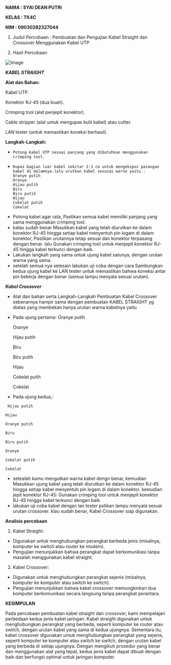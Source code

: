
**NAMA : SYAI DEAN PUTRI**

**KELAS : TK4C**

**NIM : 09030282327044**


1. Judul Percobaan : Pembuatan dan Pengujian Kabel Straight dan Crossover Menggunakan Kabel UTP

2. Hasil Percobaan
    
![Image](https://github.com/user-attachments/assets/1f315117-5e97-4a74-8a30-077aa1392504)


***KABEL STRAIGHT***

**Alat dan Bahan:**

Kabel UTP.

Konektor RJ-45 (dua buah).

Crimping tool (alat penjepit konektor).

Cable stripper (alat untuk mengupas kulit kabel) atau cutter.

LAN tester (untuk memastikan koneksi berhasil).

**Langkah-Langkah:**
-     Potong kabel UTP sesuai panjang yang dibutuhkan menggunakan crimping tool.
-     Kupas bagian luar kabel sekitar 2-3 cm untuk mengekspos pasangan kabel di dalamnya.lalu urutkan kabel sesusai warna yaitu :
      Oranye putih
      Oranye
      Hijau putih
      Biru
      Biru putih
      Hijau
      Cokelat putih
      Cokelat
-    Potong kabel agar rata, Pastikan semua kabel memiliki panjang yang sama menggunakan crimping tool.
-    kalau sudah benar Masukkan kabel yang telah diurutkan ke dalam konektor RJ-45 hingga setiap kabel menyentuh pin logam di dalam konektor,
     Pastikan urutannya tetap sesuai dan konektor terpasang dengan benar. lalu Gunakan crimping tool untuk menjepit konektor RJ-45 hingga kabel terkunci dengan baik.
-    Lakukan langkah yang sama untuk ujung kabel satunya, dengan urutan warna yang sama.
-    setelah semua nya selesain lakukan uji coba dengan cara Sambungkan kedua ujung kabel ke LAN tester untuk memastikan bahwa koneksi antar pin bekerja dengan benar (semua lampu menyala sesuai urutan).


***Kabel Crossover***
-  Alat dan bahan serta Langkah-Langkah Pembuatan Kabel Crossover sebenarnya hampir sama dengan pembuatan  KABEL STRAIGHT yg diatas yang membekan hanya urutan warna kabelnya yaitu 
-  Pada ujung pertama:
    Oranye putih

   Oranye

    Hijau putih

    Biru

    Biru putih

    Hijau

    Cokelat putih

    Cokelat

  -    Pada ujung kedua,:

     Hijau putih

    Hijau
    
    Oranye putih
   
    Biru
    
    Biru putih
    
    Oranye
    
    Cokelat putih
   
    Cokelat
-   setealah kamu mengutkan warna kabel dengn benar, kemudian Masukkan ujung kabel yang telah diurutkan ke dalam konektor RJ-45 hingga setiap kabel menyentuh pin logam di dalam konektor. kemudian jepit konektor RJ-45:
     Gunakan crimping tool untuk menjepit konektor RJ-45 hingga kabel terkunci dengan baik.
-  lakukan uji coba kabel dengan lan tester pstikan lampu menyala sesuai urutan crossover. klau sudah benar, Kabel Crossover siap digunakan.

**Analisis percobaan**

1. Kabel Straight:
-  Digunakan untuk menghubungkan perangkat berbeda jenis 
   (misalnya, komputer ke switch atau router ke modem).
-  Pengujian menunjukkan bahwa perangkat dapat berkomunikasi 
   tanpa masalah menggunakan kabel straight.

2.  Kabel Crossover:
-   Digunakan untuk menghubungkan perangkat sejenis 
    (misalnya, komputer ke komputer atau switch ke switch).
-   Pengujian menunjukkan bahwa kabel crossover memungkinkan dua komputer 
    berkomunikasi secara langsung tanpa perangkat perantara.

**KESIMPULAN**

Pada percobaan pembuatan kabel straight dan crossover, kami mempelajari perbedaan kedua jenis kabel jaringan.
Kabel straight digunakan untuk menghubungkan perangkat yang berbeda, seperti komputer ke router atau switch, 
dengan urutan kabel yang sama di kedua ujungnya. 
Sementara itu, kabel crossover digunakan untuk menghubungkan perangkat yang sejenis,
seperti komputer ke komputer atau switch ke switch, dengan urutan kabel yang berbeda di setiap ujungnya. 
Dengan mengikuti prosedur yang benar dan menggunakan alat yang tepat, kedua jenis kabel dapat dibuat dengan 
baik dan berfungsi optimal untuk jaringan komputer.
